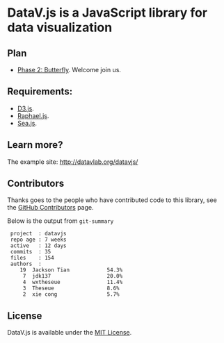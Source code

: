 DataV.js is a JavaScript library for data visualization
======
## Plan
* [Phase 2: Butterfly](https://github.com/TBEDP/datavjs/blob/master/docs/DataV%E7%AC%AC%E4%BA%8C%E6%9C%9F%E8%AE%A1%E5%88%92%E8%9D%B4%E8%9D%B6.md). Welcome join us.

## Requirements:
* [D3.js](https://github.com/mbostock/d3).
* [Raphael.js](http://raphaeljs.com/).
* [Sea.js](https://github.com/seajs/seajs).

## Learn more?
The example site: <http://datavlab.org/datavjs/>

## Contributors
Thanks goes to the people who have contributed code to this library, see the [GitHub Contributors](https://github.com/TBEDP/datavjs/graphs/contributors) page.

Below is the output from `git-summary`

```
 project  : datavjs
 repo age : 7 weeks
 active   : 12 days
 commits  : 35
 files    : 154
 authors  : 
    19	Jackson Tian            54.3%
     7	jdk137                  20.0%
     4	wxtheseue               11.4%
     3	Theseue                 8.6%
     2	xie cong                5.7%

```

## License
DataV.js is available under the [MIT License](https://github.com/TBEDP/datavjs/blob/master/MIT-License).
